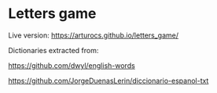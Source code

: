 # Letters game



Live version: https://arturocs.github.io/letters_game/

Dictionaries extracted from:

https://github.com/dwyl/english-words

https://github.com/JorgeDuenasLerin/diccionario-espanol-txt
